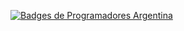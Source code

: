 [![Badges de Programadores Argentina](https://programadoresargentina.com/api/badges/juansemastrangelo)](https://programadoresargentina.com/club)
